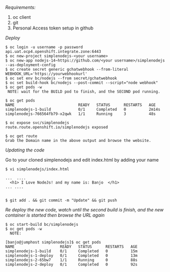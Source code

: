 *Requirements:*

1. oc client
2. git
3. Personal Access token setup in github

*Deploy*


```
$ oc login -u username -p password api.uat.ocp4.openshift.integrate.zone:6443
$ oc new-project simplenodejs-<your username>
$ oc new-app nodejs-14~https://github.com/<your username>/simplenodejs --as-deployment-config
$ oc create secret generic gchatwebhook --from-literal WEBHOOK_URL='https://yourwebhookurl'
$ oc set env bc/nodejs --from secret/gchatwebhook
$ oc set build-hook bc/nodejs --post-commit --script="node webhook"
$ oc get pods -w
 NOTE: wait for the BUILD pod to finish, and the SECOND pod running.

$ oc get pods
NAME                            READY   STATUS      RESTARTS   AGE
simplenodejs-1-build            0/1     Completed   0          2m14s
simplenodejs-766564fb79-x2qwk   1/1     Running     3          48s

$ oc expose svc/simplenodejs
route.route.openshift.io/simplenodejs exposed

$ oc get route
Grab the Domain name in the above output and browse the website.
```


*Updating the code*

Go to your cloned simplenodejs and edit index.html by adding your name

```
$ vi simplenodejs/index.html

...  ....
  <h1> I Love NodeJs! and my name is: Banjo  </h1>
... ....


$ git add . && git commit -m "Update" && git push

```

*Re deploy the new code, watch until the second build is finish, and the new container is started then browse the URL again*

```
$ oc start-build bc/simplenodejs
$ oc get pods -w
  NOTE: 

[banjo@jumphost simplenodejs]$ oc get pods
NAME                    READY   STATUS      RESTARTS   AGE
simplenodejs-1-build    0/1     Completed   0          15m
simplenodejs-1-deploy   0/1     Completed   0          13m
simplenodejs-2-65bw7    1/1     Running     0          88s
simplenodejs-2-deploy   0/1     Completed   0          92s

```
